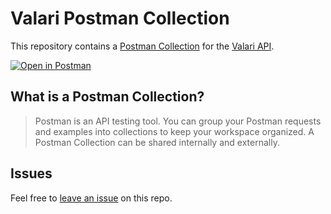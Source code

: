 # Valari Postman Collection

This repository contains a [Postman Collection](/collection.json) for the [Valari API](https://valari.readme.io/).

[![Open in Postman](https://run.pstmn.io/button.svg)](https://www.postman.com/fern-api/workspace/fern-valari)

## What is a Postman Collection?

> Postman is an API testing tool. You can group your Postman requests and examples into collections to keep your workspace organized. A Postman Collection can be shared internally and externally.

## Issues

Feel free to [leave an issue](https://github.com/fern-valari/valari-postman/issues) on this repo.
